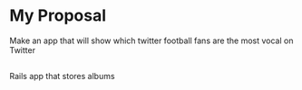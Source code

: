 # My Proposal

Make an app that will show which twitter football fans are the most vocal on Twitter

##

Rails app that stores albums